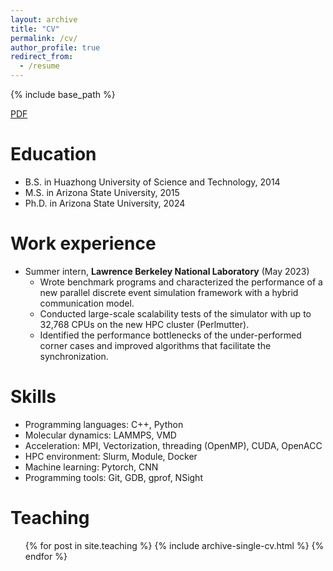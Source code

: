 ```yaml
---
layout: archive
title: "CV"
permalink: /cv/
author_profile: true
redirect_from:
  - /resume
---
```


{% include base_path %}

[PDF](../files/Resume_MDHPC.pdf)

Education
======
* B.S. in Huazhong University of Science and Technology, 2014
* M.S. in Arizona State University, 2015
* Ph.D. in Arizona State University, 2024

Work experience
======
* Summer intern, **Lawrence Berkeley National Laboratory**  (May 2023)
  * Wrote benchmark programs and characterized the performance of a new parallel discrete event simulation framework with a hybrid communication model.
  * Conducted large-scale scalability tests of the simulator with up to 32,768 CPUs on the new HPC cluster (Perlmutter).
  * Identified the performance bottlenecks of the under-performed corner cases and improved algorithms that facilitate the synchronization.


Skills
======
 * Programming languages: C++, Python
 * Molecular dynamics: LAMMPS, VMD
 * Acceleration: MPI, Vectorization, threading (OpenMP), CUDA, OpenACC
 * HPC environment: Slurm, Module, Docker
 * Machine learning: Pytorch, CNN
 * Programming tools: Git, GDB, gprof, NSight


Teaching
======
  <ul>{% for post in site.teaching %}
    {% include archive-single-cv.html %}
  {% endfor %}</ul>

<!--
Publications
======
  <ul>{% for post in site.publications %}
    {% include archive-single-cv.html %}
  {% endfor %}</ul>
  
Talks
======
  <ul>{% for post in site.talks %}
    {% include archive-single-talk-cv.html %}
  {% endfor %}</ul>
  
-->
